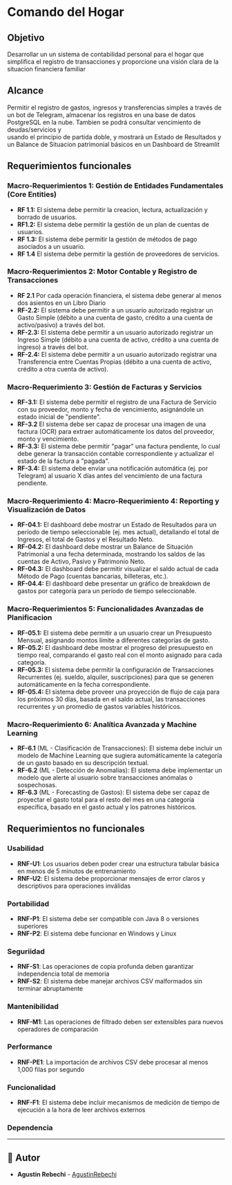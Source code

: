 # Comando del Hogar

## Objetivo

Desarrollar un un sistema de contabilidad personal
para el hogar que simplifica el registro de transacciones y proporcione una visión clara
de la situacion financiera familiar

## Alcance

Permitir el registro de gastos, ingresos y transferencias simples
a través de un bot de Telegram, almacenar los registros en una base de datos PostgreSQL en la nube.
Tambien se podrá consultar vencimiento de deudas/servicios y  
usando el principio de partida doble, y mostrará un Estado de Resultados y un Balance de Situacion patrimonial básicos
en un Dashboard de Streamlit

## Requerimientos funcionales


### Macro-Requerimientos 1: Gestión de Entidades Fundamentales (Core Entities)
- **RF 1.1:** El sistema debe permitir la creacion, lectura, actualización y borrado de usuarios.
- **RF1.2:** El sistema debe permitir la gestión de un plan de cuentas de usuarios.
- **RF 1.3:** El sistema debe permitir la gestión de métodos de pago asociados a un usuario.
- **RF 1.4** El sistema debe permitir la gestión de proveedores de servicios.

### Macro-Requerimientos 2: Motor Contable y Registro de Transacciones
- **RF 2.1** Por cada operación financiera, el sistema debe generar al menos dos asientos en un Libro Diario 
- **RF-2.2:** El sistema debe permitir a un usuario autorizado registrar un Gasto Simple (débito a una cuenta de gasto, crédito a una cuenta de activo/pasivo) a través del bot.
- **RF-2.3:** El sistema debe permitir a un usuario autorizado registrar un Ingreso Simple (débito a una cuenta de activo, crédito a una cuenta de ingreso) a través del bot.
- **RF-2.4:** El sistema debe permitir a un usuario autorizado registrar una Transferencia entre Cuentas Propias (débito a una cuenta de activo, crédito a otra cuenta de activo).

### Macro-Requerimiento 3: Gestión de Facturas y Servicios
- **RF-3.1:** El sistema debe permitir el registro de una Factura de Servicio con su proveedor, monto y fecha de vencimiento, asignándole un estado inicial de "pendiente".
- **RF-3.2** El sistema debe ser capaz de procesar una imagen de una factura (OCR) para extraer automáticamente los datos del proveedor, monto y vencimiento.
- **RF-3.3:** El sistema debe permitir "pagar" una factura pendiente, lo cual debe generar la transacción contable correspondiente y actualizar el estado de la factura a "pagada".
- **RF-3.4:** El sistema debe enviar una notificación automática (ej. por Telegram) al usuario X días antes del vencimiento de una factura pendiente.

### Macro-Requerimiento 4: Macro-Requerimiento 4: Reporting y Visualización de Datos
- **RF-04.1:** El dashboard debe mostrar un Estado de Resultados para un período de tiempo seleccionable (ej. mes actual), detallando el total de Ingresos, el total de Gastos y el Resultado Neto.
- **RF-04.2:** El dashboard debe mostrar un Balance de Situación Patrimonial a una fecha determinada, mostrando los saldos de las cuentas de Activo, Pasivo y Patrimonio Neto.
- **RF-04.3:** El dashboard debe permitir visualizar el saldo actual de cada Método de Pago (cuentas bancarias, billeteras, etc.).
- **RF-04.4:** El dashboard debe presentar un gráfico de breakdown de gastos por categoría para un período de tiempo seleccionable.

### Macro-Requerimientos 5: Funcionalidades Avanzadas de Planificacion
- **RF-05.1:** El sistema debe permitir a un usuario crear un Presupuesto Mensual, asignando montos límite a diferentes categorías de gasto.
- **RF-05.2:** El dashboard debe mostrar el progreso del presupuesto en tiempo real, comparando el gasto real con el monto asignado para cada categoría.
- **RF-05.3:** El sistema debe permitir la configuración de Transacciones Recurrentes (ej. sueldo, alquiler, suscripciones) para que se generen automáticamente en la fecha correspondiente.
- **RF-05.4:** El sistema debe proveer una proyección de flujo de caja para los próximos 30 días, basada en el saldo actual, las transacciones recurrentes y un promedio de gastos variables históricos.

### Macro-Requerimiento 6: Analítica Avanzada y Machine Learning
- **RF-6.1** (ML - Clasificación de Transacciones): El sistema debe incluir un modelo de Machine Learning que sugiera automáticamente la categoría de un gasto basado en su descripción textual.
- **RF-6.2** (ML - Detección de Anomalías): El sistema debe implementar un modelo que alerte al usuario sobre transacciones anómalas o sospechosas.
- **RF-6.3** (ML - Forecasting de Gastos): El sistema debe ser capaz de proyectar el gasto total para el resto del mes en una categoría específica, basado en el gasto actual y los patrones históricos.

## Requerimientos no funcionales

### Usabilidad
- **RNF-U1**: Los usuarios deben poder crear una estructura tabular básica en menos de 5 minutos de entrenamiento
- **RNF-U2**: El sistema debe proporcionar mensajes de error claros y descriptivos para operaciones inválidas

### Portabilidad
- **RNF-P1**: El sistema debe ser compatible con Java 8 o versiones superiores
- **RNF-P2**: El sistema debe funcionar en Windows y Linux

### Seguriidad
- **RNF-S1**: Las operaciones de copia profunda deben garantizar independencia total de memoria
- **RNF-S2**: El sistema debe manejar archivos CSV malformados sin terminar abruptamente

### Mantenibilidad
- **RNF-M1**: Las operaciones de filtrado deben ser extensibles para nuevos operadores de comparación

### Performance
- **RNF-PE1**: La importación de archivos CSV debe procesar al menos 1,000 filas por segundo

### Funcionalidad
- **RNF-F1**: El sistema debe incluir mecanismos de medición de tiempo de ejecución a la hora de leer archivos externos

### Dependencia

---

## 👥 Autor

- **Agustin Rebechi** - [AgustinRebechi](https://github.com/AgustinRebechi) 
